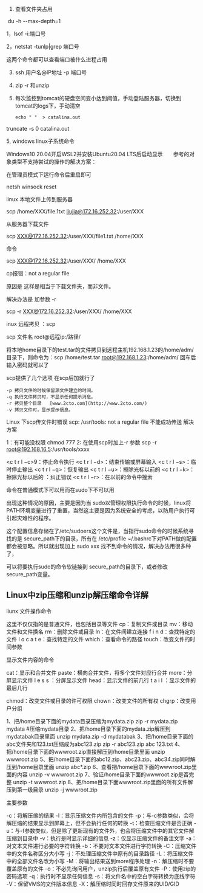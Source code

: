 1. 查看文件夹占用

​      du -h --max-depth=1



1，lsof -i:端口号

2，netstat -tunlp|grep 端口号

这两个命令都可以查看端口被什么进程占用



3. ssh 用户名@IP地址 -p 端口号

4. zip -r 和unzip

5. 每次监控到tomcat的硬盘空间变小达到阈值，手动登陆服务器，切换到tomcat的logs下，手动清空

   ```
   echo " "  > catalina.out
   ```
truncate -s 0 catalina.out




5, windows linux子系统命令

Windows10 20.04开启WSL2并安装Ubuntu20.04 LTS后启动显示　　参考的对象类型不支持尝试的操作的解决方案：

在管理员模式下运行命令后重启即可

netsh winsock reset



linux 本地文件上传到服务器


scp /home/XXX/file.1txt  liujia@172.16.252.32:/user/XXX


从服务器下载文件


scp XXX@172.16.252.32:/user/XXX/file1.txt /home/XXX

命令


scp XXX@172.16.252.32:/user/XXX/ /home/XXX


cp报错：not a regular file


原因是 这样是相当于下载文件夹，而非文件。


解决办法是 加参数 -r 


scp -r XXX@172.16.252.32:/user/XXX/ /home/XXX


inux 远程拷贝 ：scp

scp 文件名  root@远程ip:/路径/ 

将本地home目录下的test.tar的文件拷贝到远程主机192.168.1.23的/home/adm/目录下，则命令为：scp /home/test.tar root@192.168.1.23:/home/adm/  回车后输入密码就可以了 

scp提供了几个选项  在scp后加就行了 

    -p 拷贝文件的时候保留源文件建立的时间。 
    -q 执行文件拷贝时，不显示任何提示消息。 
    -r 拷贝整个目录   [www.2cto.com](http://www.2cto.com/)  
    -v 拷贝文件时，显示提示信息。 



Linux 下scp传文件时错误 scp: /usr/tools: not a regular file 不能成功传送 解决方案

1：有可能没权限 chmod 777
2:  在使用scp时加上-r 参数
scp -r root@192.168.16.5:/usr/tools/xxxx



<c t r l −c>9：停止命令执行
<c t r l −d>：结束传输或屏幕输入
<c t r l −s>：临时停止输出
<c t r l −q>：恢复输出
<c t r l −u>：擦除光标以前的
<c t r l −k>：擦除光标以后的
<backspace>：纠正错误
<c t r l −r>：在以前的命令中搜索



命令在普通模式下可以用而在sudo下不可以用

出现这种情况的原因，主要是因为当 sudo以管理权限执行命令的时候，linux将PATH环境变量进行了重置，当然这主要是因为系统安全的考虑，以防用户执行可引起灾难性的程序。


这个配置信息存储在了/etc/sudoers这个文件是，当指行sudo命令的时候系统寻找的是 secure_path下的目录，所有在 /etc/profile ~/.bashrc下对PATH做的配置都会被忽略。所以就出现加上 sudo xxx 找不到命令的情况，解决办法用很多种了，


可以将要执行sudo的命令软链接到 secure_path的目录下，或者修改 secure_path变量。



## Linux中zip压缩和unzip解压缩命令详解

liunx 文件操作命令

这里不仅仅指的是普通文件，也包括目录等文件
cp：复制文件或目录
mv：移动文件和文件换名
rm：删除文件或目录
ln：在文件间建立连接
f i n d：查找特定的文件
l o c a t e：查找特定的文件
which：查看命令的路径
touch：改变文件的时间参数


显示文件内容的命令

cat：显示和合并文件
paste：横向合并文件，将多个文件对应行合并
more：分屏显示文件
l e s s ：分屏显示文件
head：显示文件的前几行
t a i l ：显示文件的最后几行

chmod：改变文件或目录的许可权限
chown：改变文件的所有权
chgrp：改变用户分组





1、把/home目录下面的mydata目录压缩为mydata.zip
 zip -r mydata.zip mydata #压缩mydata目录
 2、把/home目录下面的mydata.zip解压到mydatabak目录里面
 unzip mydata.zip -d mydatabak
 3、把/home目录下面的abc文件夹和123.txt压缩成为abc123.zip
 zip -r abc123.zip abc 123.txt
 4、把/home目录下面的wwwroot.zip直接解压到/home目录里面
 unzip wwwroot.zip
 5、把/home目录下面的abc12.zip、abc23.zip、abc34.zip同时解压到/home目录里面
 unzip abc\*.zip
 6、查看把/home目录下面的wwwroot.zip里面的内容
 unzip -v wwwroot.zip
 7、验证/home目录下面的wwwroot.zip是否完整
 unzip -t wwwroot.zip
 8、把/home目录下面wwwroot.zip里面的所有文件解压到第一级目录
 unzip -j wwwroot.zip

主要参数

-c：将解压缩的结果
 -l：显示压缩文件内所包含的文件
 -p：与-c参数类似，会将解压缩的结果显示到屏幕上，但不会执行任何的转换
 -t：检查压缩文件是否正确
 -u：与-f参数类似，但是除了更新现有的文件外，也会将压缩文件中的其它文件解压缩到目录中
 -v：执行是时显示详细的信息
 -z：仅显示压缩文件的备注文字
 -a：对文本文件进行必要的字符转换
 -b：不要对文本文件进行字符转换
 -C：压缩文件中的文件名称区分大小写
 -j：不处理压缩文件中原有的目录路径
 -L：将压缩文件中的全部文件名改为小写
 -M：将输出结果送到more程序处理
 -n：解压缩时不要覆盖原有的文件
 -o：不必先询问用户，unzip执行后覆盖原有文件
 -P：使用zip的密码选项
 -q：执行时不显示任何信息
 -s：将文件名中的空白字符转换为底线字符
 -V：保留VMS的文件版本信息
 -X：解压缩时同时回存文件原来的UID/GID

